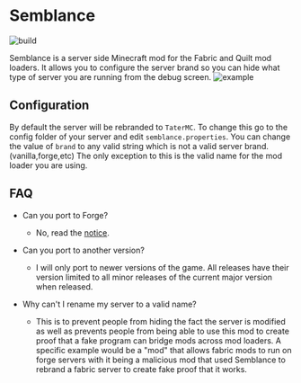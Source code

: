 # Semblance
![build](https://github.com/EcoBuilder13/Semblance/workflows/Actions/badge.svg)

Semblance is a server side Minecraft mod for the Fabric and Quilt mod loaders. It allows you to configure the server brand so you can hide what type of server you are running from the debug screen.
![example](https://user-images.githubusercontent.com/68478692/144131742-8b9300a4-98c8-4b6e-ab7e-64ef05154a34.png)




## Configuration
By default the server will be rebranded to `TaterMC`. To change this go to the config folder of your server and edit `semblance.properties`. You can change the value of `brand` to any valid string which is not a valid server brand. (vanilla,forge,etc) The only exception to this is the valid name for the mod loader you are using.

## FAQ

- Can you port to Forge?

    - No, read the [notice](https://modrinth.com/mod/dashloader).
- Can you port to another version?

    - I will only port to newer versions of the game. All releases have their version limited to all minor releases of the current major version when released.
- Why can't I rename my server to a valid name?

    - This is to prevent people from hiding the fact the server is modified as well as prevents people from being able to use this mod to create proof that a fake program can bridge mods across mod loaders. A specific example would be a "mod" that allows fabric mods to run on forge servers with it being a malicious mod that used Semblance to rebrand a fabric server to create fake proof that it works.
